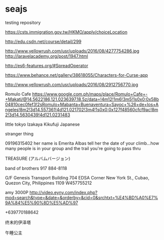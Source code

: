 # seajs 
testing repository  

https://csts.immigration.gov.tw/HKMO/apply/choiceLocation

http://edu.csdn.net/course/detail/299

http://www.yellowrush.com/usr/uploads/2016/08/4277754286.jpg
http://laravelacademy.org/post/1947.html

http://es6-features.org/#SpreadOperator

https://www.behance.net/gallery/38618055/Characters-for-Curse-app

http://www.yellowrush.com/usr/uploads/2016/08/2912756770.jpg


Romulo Cafe  https://www.google.com.ph/maps/place/Romulo+Cafe+-+Makati/@14.5622186,121.0236397,18.5z/data=!4m12!1m6!3m5!1s0x0:0x58b04810cec0fef3!2sRomulo+Mabanta+Buenaventura+Sayoc+%26+de+los+Angeles!8m2!3d14.557361!4d121.021702!3m4!1s0x0:0x127f48560cfcf9ac!8m2!3d14.5630439!4d121.0231483 

little tokyo   Izakaya Kikufuji Japanese 


stranger thing


09196315402 her name is Emerita Albas
tell her the date of your climb...how many people is in your group and the trail you're going to pass thru


TREASURE (アルバムバージョン)

band of brothers
917 884-8118


G/F Genesis Transport Building 704 EDSA Corner New York St., Cubao, Quezon City, Philippines 1109
W457755212

amy 3000P
http://video.eyny.com/index.php?mod=search&type=&date=&orderby=&cid=0&srchtxt=%E4%BD%A0%E7%9A%84%E5%90%8D%E5%AD%97

+639770188642

终末的伊泽塔

午睡公主
